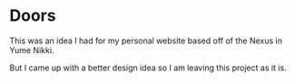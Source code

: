 # Doors

This was an idea I had for my personal website based off of the Nexus in Yume Nikki.

But I came up with a better design idea so I am leaving this project as it is.